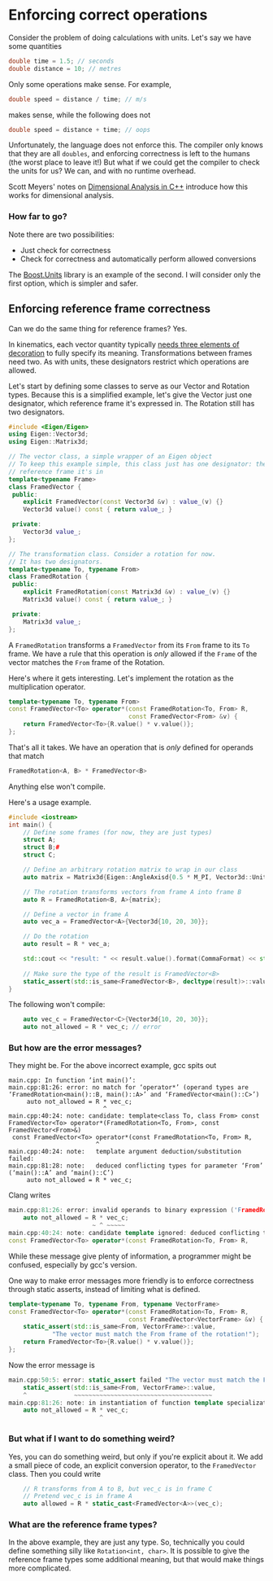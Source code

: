# Enforcing correct operations

Consider the problem of doing calculations with units. Let's say we have some quantities
```cpp
double time = 1.5; // seconds
double distance = 10; // metres
```
Only some operations make sense. For example,
```cpp
double speed = distance / time; // m/s
```
makes sense, while the following does not
```cpp
double speed = distance + time; // oops
```

Unfortunately, the language does not enforce this. The compiler only knows that they are all `doubles`, and enforcing correctness is left to the humans (the worst place to leave it!)
But what if we could get the compiler to check the units for us? We can, and with no runtime overhead.

Scott Meyers' notes on [Dimensional Analysis in C++](https://pdfs.semanticscholar.org/f344/a75cf1ce5897d42f60811504732bce6995c7.pdf) introduce how this works for dimensional analysis.

### How far to go?

Note there are two possibilities:
- Just check for correctness
- Check for correctness and automatically perform allowed conversions

The [Boost.Units](http://www.boost.org/doc/libs/1_63_0/doc/html/boost_units.html) library is an example of the second. I will consider only the first option, which is simpler and safer.

## Enforcing reference frame correctness
Can we do the same thing for reference frames? Yes.

In kinematics, each vector quantity typically [needs three elements of decoration](http://paulfurgale.info/news/2014/6/9/representing-robot-pose-the-good-the-bad-and-the-ugly) to fully specify its meaning. Transformations between frames need two. As with units, these designators restrict which operations are allowed.

Let's start by defining some classes to serve as our Vector and Rotation types. Because this is a simplified example,
let's give the Vector just one designator, which reference frame it's expressed in. The Rotation still has two designators.

```cpp
#include <Eigen/Eigen>
using Eigen::Vector3d;
using Eigen::Matrix3d;

// The vector class, a simple wrapper of an Eigen object
// To keep this example simple, this class just has one designator: the
// reference frame it's in
template<typename Frame>
class FramedVector {
 public:
    explicit FramedVector(const Vector3d &v) : value_(v) {}
    Vector3d value() const { return value_; }

 private:
    Vector3d value_;
};

// The transformation class. Consider a rotation for now.
// It has two designators.
template<typename To, typename From>
class FramedRotation {
 public:
    explicit FramedRotation(const Matrix3d &v) : value_(v) {}
    Matrix3d value() const { return value_; }

 private:
    Matrix3d value_;
};
```

A `FramedRotation` transforms a `FramedVector` from its `From` frame to its `To` frame. We have a rule that 
this operation is _only_ allowed if the `Frame` of the vector matches the `From` frame of the Rotation.

Here's where it gets interesting. Let's implement the rotation as the multiplication operator.

```cpp
template<typename To, typename From>
const FramedVector<To> operator*(const FramedRotation<To, From> R,
                                 const FramedVector<From> &v) {
    return FramedVector<To>{R.value() * v.value()};
};
```

That's all it takes. We have an operation that is _only_ defined for operands that match
```cpp
FramedRotation<A, B> * FramedVector<B>
```
Anything else won't compile.

Here's a usage example.

```cpp
#include <iostream>
int main() {
    // Define some frames (for now, they are just types)
    struct A;
    struct B;# 
    struct C;

    // Define an arbitrary rotation matrix to wrap in our class
    auto matrix = Matrix3d{Eigen::AngleAxisd{0.5 * M_PI, Vector3d::UnitZ()}};

    // The rotation transforms vectors from frame A into frame B
    auto R = FramedRotation<B, A>{matrix};

    // Define a vector in frame A
    auto vec_a = FramedVector<A>{Vector3d{10, 20, 30}};

    // Do the rotation
    auto result = R * vec_a;

    std::cout << "result: " << result.value().format(CommaFormat) << std::endl;
    
    // Make sure the type of the result is FramedVector<B>
    static_assert(std::is_same<FramedVector<B>, decltype(result)>::value, "!");
}
```

The following won't compile:
```cpp
    auto vec_c = FramedVector<C>{Vector3d{10, 20, 30}};
    auto not_allowed = R * vec_c; // error
```

### But how are the error messages?
They might be. For the above incorrect example, gcc spits out
```
main.cpp: In function ‘int main()’:
main.cpp:81:26: error: no match for ‘operator*’ (operand types are ‘FramedRotation<main()::B, main()::A>’ and ‘FramedVector<main()::C>’)
     auto not_allowed = R * vec_c;
                          ^
main.cpp:40:24: note: candidate: template<class To, class From> const FramedVector<To> operator*(FramedRotation<To, From>, const FramedVector<From>&)
 const FramedVector<To> operator*(const FramedRotation<To, From> R,
                        ^
main.cpp:40:24: note:   template argument deduction/substitution failed:
main.cpp:81:28: note:   deduced conflicting types for parameter ‘From’ (‘main()::A’ and ‘main()::C’)
     auto not_allowed = R * vec_c;
```
Clang writes
```cpp
main.cpp:81:26: error: invalid operands to binary expression ('FramedRotation<B, A>' and 'FramedVector<C>')
    auto not_allowed = R * vec_c;
                       ~ ^ ~~~~~
main.cpp:40:24: note: candidate template ignored: deduced conflicting types for parameter 'From' ('A' vs. 'C')
const FramedVector<To> operator*(const FramedRotation<To, From> R,
```
While these message give plenty of information, a programmer might be confused, especially by gcc's version.

One way to make error messages more friendly is to enforce correctness through static asserts, instead of limiting what is defined.
```cpp
template<typename To, typename From, typename VectorFrame>
const FramedVector<To> operator*(const FramedRotation<To, From> R,
                                 const FramedVector<VectorFrame> &v) {
    static_assert(std::is_same<From, VectorFrame>::value,
            "The vector must match the From frame of the rotation!");
    return FramedVector<To>{R.value() * v.value()};
};
```
Now the error message is
```cpp
main.cpp:50:5: error: static_assert failed "The vector must match the From frame of the rotation!"
    static_assert(std::is_same<From, VectorFrame>::value,
    ^             ~~~~~~~~~~~~~~~~~~~~~~~~~~~~~~~~~~~~~~
main.cpp:81:26: note: in instantiation of function template specialization 'operator*<B, A, C>' requested here
    auto not_allowed = R * vec_c;
                         ^
```

### But what if I want to do something weird?

Yes, you can do something weird, but only if you're explicit about it. We add a small piece of code, an explicit conversion operator, to the `FramedVector` class. Then you could write

```cpp
    // R transforms from A to B, but vec_c is in frame C
    // Pretend vec_c is in frame A
    auto allowed = R * static_cast<FramedVector<A>>(vec_c);
```

### What are the reference frame types?
In the above example, they are just any type. So, technically you could define something silly like `Rotation<int, char>`. It is possible to give the reference frame types some additional meaning, but that would make things more complicated.


